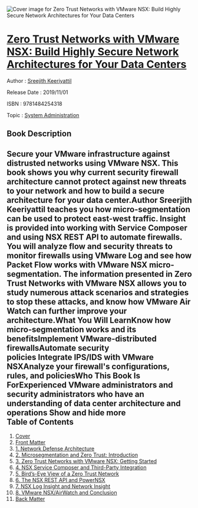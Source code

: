 ![Cover image for Zero Trust Networks with VMware NSX: Build Highly Secure Network Architectures for Your Data Centers](https://imgdetail.ebookreading.net/cover/cover/20200215/EB9781484254318.jpg)

[Zero Trust Networks with VMware NSX: Build Highly Secure Network Architectures for Your Data Centers](https://ebookreading.net/view/book/Zero+Trust+Networks+with+VMware+NSX%3A+Build+Highly+Secure+Network+Architectures+for+Your+Data+Centers-EB9781484254318_1.html "Zero Trust Networks with VMware NSX: Build Highly Secure Network Architectures for Your Data Centers")
====================================================================================================================

Author : [Sreejith Keeriyattil](https://ebookreading.net/search/author/Sreejith+Keeriyattil)

Release Date : 2019/11/01

ISBN : 9781484254318

Topic : [System Administration](https://ebookreading.net/search/category/system-administration)

Book Description
-----------------

 Secure your VMware infrastructure against distrusted networks using VMware NSX. This book shows you why current security firewall architecture cannot protect against new threats to your network and how to build a secure architecture for your data center.Author Sreerjith Keeriyattil teaches you how micro-segmentation can be used to protect east-west traffic. Insight is provided into working with Service Composer and using NSX REST API to automate firewalls. You will analyze flow and security threats to monitor firewalls using VMware Log and see how Packet Flow works with VMware NSX micro-segmentation. The information presented in Zero Trust Networks with VMware NSX allows you to study numerous attack scenarios and strategies to stop these attacks, and know how VMware Air Watch can further improve your architecture.What You Will LearnKnow how micro-segmentation works and its benefitsImplement VMware-distributed firewallsAutomate security policies Integrate IPS/IDS with VMware NSXAnalyze your firewall's configurations, rules, and policiesWho This Book Is ForExperienced VMware administrators and security administrators who have an understanding of data center architecture and operations           Show and hide more                
Table of Contents
-----------------

1. [Cover](https://ebookreading.net/view/book/Zero+Trust+Networks+with+VMware+NSX%3A+Build+Highly+Secure+Network+Architectures+for+Your+Data+Centers-EB9781484254318_1.html)
1. [Front Matter](https://ebookreading.net/view/book/Zero+Trust+Networks+with+VMware+NSX%3A+Build+Highly+Secure+Network+Architectures+for+Your+Data+Centers-EB9781484254318_2.html)
1. [1. Network Defense Architecture](https://ebookreading.net/view/book/Zero+Trust+Networks+with+VMware+NSX%3A+Build+Highly+Secure+Network+Architectures+for+Your+Data+Centers-EB9781484254318_3.html)
1. [2. Microsegmentation and Zero Trust: Introduction](https://ebookreading.net/view/book/Zero+Trust+Networks+with+VMware+NSX%3A+Build+Highly+Secure+Network+Architectures+for+Your+Data+Centers-EB9781484254318_4.html)
1. [3. Zero Trust Networks with VMware NSX: Getting Started](https://ebookreading.net/view/book/Zero+Trust+Networks+with+VMware+NSX%3A+Build+Highly+Secure+Network+Architectures+for+Your+Data+Centers-EB9781484254318_5.html)
1. [4. NSX Service Composer and Third-Party Integration](https://ebookreading.net/view/book/Zero+Trust+Networks+with+VMware+NSX%3A+Build+Highly+Secure+Network+Architectures+for+Your+Data+Centers-EB9781484254318_6.html)
1. [5. Bird’s-Eye View of a Zero Trust Network](https://ebookreading.net/view/book/Zero+Trust+Networks+with+VMware+NSX%3A+Build+Highly+Secure+Network+Architectures+for+Your+Data+Centers-EB9781484254318_7.html)
1. [6. The NSX REST API and PowerNSX](https://ebookreading.net/view/book/Zero+Trust+Networks+with+VMware+NSX%3A+Build+Highly+Secure+Network+Architectures+for+Your+Data+Centers-EB9781484254318_8.html)
1. [7. NSX Log Insight and Network Insight](https://ebookreading.net/view/book/Zero+Trust+Networks+with+VMware+NSX%3A+Build+Highly+Secure+Network+Architectures+for+Your+Data+Centers-EB9781484254318_9.html)
1. [8. VMware NSX/AirWatch and Conclusion](https://ebookreading.net/view/book/Zero+Trust+Networks+with+VMware+NSX%3A+Build+Highly+Secure+Network+Architectures+for+Your+Data+Centers-EB9781484254318_10.html)
1. [Back Matter](https://ebookreading.net/view/book/Zero+Trust+Networks+with+VMware+NSX%3A+Build+Highly+Secure+Network+Architectures+for+Your+Data+Centers-EB9781484254318_11.html)
